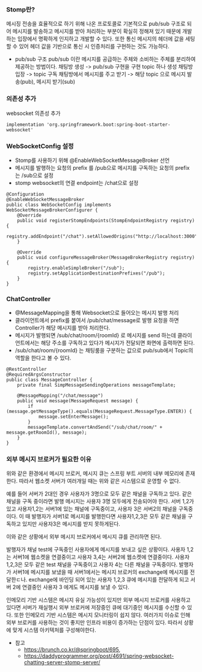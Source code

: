 ### Stomp란?
메시징 전송을 효율적으로 하기 위해 나온 프로토콜로 기본적으로 pub/sub 구조로 되어 메시지를 발송하고 메시지를 받아 처리하는 부분이 확실히 정해져 있기 때문에 개발하는 입장에서 명확하게 인지하고 개발할 수 있다. 또한 통신 메시지의 헤더에 값을 세팅할 수 있어 헤더 값을 기반으로 통신 시 인증처리를 구현하는 것도 가능하다.

- pub/sub 구조
pub/sub 이란 메시지를 공급하는 주체와 소비하는 주체를 분리하여 제공하는 방법이다.
채팅방 생성 -> pub/sub 구현을 구현 topic 하나 생성
채팅방 입장 -> topic 구독
채팅방에서 메시지를 주고 받기 -> 해당 topic 으로 메시지 발송(pub), 메시지 받기(sub)

### 의존성 추가
websocket 의존성 추가
```
implementation 'org.springframework.boot:spring-boot-starter-websocket'
```

### WebSocketConfig 설정
- Stomp를 사용하기 위해 @EnableWebSocketMessageBroker 선언
- 메시지를 발행하는 요청의 prefix 를 /pub으로 메시지를 구독하는 요청의 prefix 는 /sub으로 설정
- stomp websocket의 연결 endpoint는 /chat으로 설정
```
@Configuration
@EnableWebSocketMessageBroker
public class WebSocketConfig implements WebSocketMessageBrokerConfigurer {
    @Override
    public void registerStompEndpoints(StompEndpointRegistry registry) {
        registry.addEndpoint("/chat").setAllowedOrigins("http://localhost:3000").withSockJS();
    }

    @Override
    public void configureMessageBroker(MessageBrokerRegistry registry) {
        registry.enableSimpleBroker("/sub");
        registry.setApplicationDestinationPrefixes("/pub");
    }
}
```

### ChatController
- @MessageMapping을 통해 Websocket으로 들어오는 메시지 발행 처리
- 클라이언트에서 prefix를 붙여서 /pub/chat/message로 발행 요청을 하면 Controller가 해당 메시지를 받아 처리한다.
- 메시지가 발행되면 /sub/chat/room/{roomId} 로 메시지를 send 하는데 클라이언트에서는 해당 주소를 구독하고 있다가 메시지가 전달되면 화면에 출력하면 된다.
- /sub/chat/room/{roomId} 는 채팅룸을 구분하는 값으로 pub/sub에서 Topic의 역할을 한다고 볼 수 있다.

```
@RestController
@RequiredArgsConstructor
public class MessageController {
    private final SimpMessageSendingOperations messageTemplate;

    @MessageMapping("/chat/message")
    public void message(MessageRequest message) {
        if (message.getMessageType().equals(MessageRequest.MessageType.ENTER)) {
            message.setEnterMessage();
        }
        messageTemplate.convertAndSend("/sub/chat/room/" + message.getRoomId(), message);
    }
}
```

### 외부 메시지 브로커가 필요한 이유
위와 같은 환경에서 메시지 브로커, 메시지 큐는 스프링 부트 서버의 내부 메모리에 존재한다. 따라서 웹소켓 서버가 여러개일 때는 위와 같은 시스템으로 운영할 수 없다.

예를 들어 서버가 2대인 경우 사용자가 3명으로 모두 같은 채널을 구독하고 있다. 같은 채널을 구독 중이라면 발행 메시지는 사용자 3명 모두에게 전송되어야 한다. 
서버 1,2가 있고 사용자1,2는 서버1에 있는 채널에 구독중이고, 사용자 3은 서버2의 채널을 구독중이다. 이 때 발행자가 서버1로 메시지를 발행한다면 사용자1,2,3은 모두 같은 채널을 구독하고 있지만 사용자3은 메시지를 받지 못하게된다.

이와 같은 상황에서 외부 메시지 브로커에서 메시지 큐를 관리하면 된다.

발행자가 채널 test에 구독중인 사용자에게 메시지를 보내고 싶은 상황이다. 사용자 1,2는 서버1에 웹소켓을 연결중이고 사용자 3,4는 서버2에 웹소켓에 연결중이다. 사용자 1,2,3은 모두 같은 test 채널을 구독중이고 사용자 4는 다른 채널을 구독중이다. 발행자가 서버1에 메시지를 보냈을 때 서버1에서는 메시지 브로커의 exchange에 메시지를 전달한ㄷ나. exchange에 바인딩 되어 있는 사용자 1,2,3 큐에 메시지를 전달하게 되고 서버 2에 연결중인 사용자 3 에게도 메시지를 보낼 수 있다.

인메모리 기반 시스템은 메시지 유실 가능성이 있지만 외부 메시지 브로커를 사용하고 있다면 서버가 재실행시 외부 브로커에 저장중인 큐에 대기중인 메시지를 수신할 수 있다. 또한 인메모리 기반 시스템은 메시지 모니터링이 쉽지 않다. 여러가지 이슈로 인해 외부 브로커를 사용하는 것이 좋지만 인프라 비용이 증가하는 단점이 있다. 따라서 상황에 맞게 시스템 아키텍처를 구성해야한다.


- 참고
    - https://brunch.co.kr/@springboot/695,
    - https://daddyprogrammer.org/post/4691/spring-websocket-chatting-server-stomp-server/